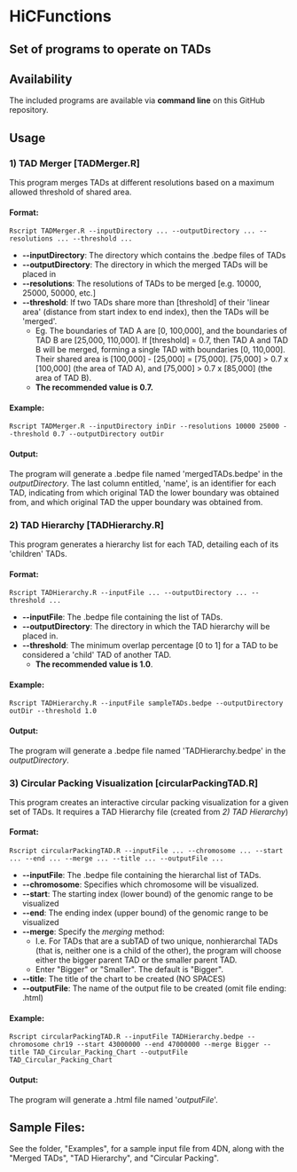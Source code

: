 # HiCFunctions
## Set of programs to operate on TADs

## Availability
The included programs are available via **command line** on this GitHub repository.

## Usage

### 1) TAD Merger [TADMerger.R]
This program merges TADs at different resolutions based on a maximum allowed threshold of shared area.

#### Format:
```
Rscript TADMerger.R --inputDirectory ... --outputDirectory ... --resolutions ... --threshold ...
```
* **--inputDirectory**: The directory which contains the .bedpe files of TADs
* **--outputDirectory**: The directory in which the merged TADs will be placed in
* **--resolutions**: The resolutions of TADs to be merged [e.g. 10000, 25000, 50000, etc.]
* **--threshold**: If two TADs share more than [threshold] of their 'linear area' (distance from start index to end index), then the TADs will be 'merged'. 
    * Eg. The boundaries of TAD A are [0, 100,000], and the boundaries of TAD B are [25,000, 110,000]. If [threshold] = 0.7, then TAD A and TAD B will be merged, forming a single TAD with boundaries [0, 110,000]. Their shared area is [100,000] - [25,000] = [75,000]. [75,000] > 0.7 x [100,000] (the area of TAD A), and [75,000] > 0.7 x [85,000] (the area of TAD B).
    *  **The recommended value is 0.7.**

#### Example:
```
Rscript TADMerger.R --inputDirectory inDir --resolutions 10000 25000 --threshold 0.7 --outputDirectory outDir
```
#### Output:
The program will generate a .bedpe file named 'mergedTADs.bedpe' in the _outputDirectory_. The last column entitled, 'name', is an identifier for each TAD, indicating from which original TAD the lower boundary was obtained from, and which original TAD the upper boundary was obtained from.

### 2) TAD Hierarchy [TADHierarchy.R]
This program generates a hierarchy list for each TAD, detailing each of its 'children' TADs.

#### Format:
```
Rscript TADHierarchy.R --inputFile ... --outputDirectory ... --threshold ...
```
* **--inputFile**: The .bedpe file containing the list of TADs.
* **--outputDirectory**: The directory in which the TAD hierarchy will be placed in.
* **--threshold**: The minimum overlap percentage [0 to 1] for a TAD to be considered a 'child' TAD of another TAD.
    *  **The recommended value is 1.0**. 

#### Example:
```
Rscript TADHierarchy.R --inputFile sampleTADs.bedpe --outputDirectory outDir --threshold 1.0
```
#### Output:
The program will generate a .bedpe file named 'TADHierarchy.bedpe' in the _outputDirectory_. 

### 3) Circular Packing Visualization [circularPackingTAD.R]
This program creates an interactive circular packing visualization for a given set of TADs. 
It requires a TAD Hierarchy file (created from *2) TAD Hierarchy*)

#### Format:
```
Rscript circularPackingTAD.R --inputFile ... --chromosome ... --start ... --end ... --merge ... --title ... --outputFile ...
```

* **--inputFile**: The .bedpe file containing the hierarchal list of TADs.
* **--chromosome**: Specifies which chromosome will be visualized.
* **--start**: The starting index (lower bound) of the genomic range to be visualized
* **--end**: The ending index (upper bound) of the genomic range to be visualized
* **--merge**: Specify the *merging* method:
    * I.e. For TADs that are a subTAD of two unique, nonhierarchal TADs (that is, neither one is a child of the other), the program will choose either the bigger parent TAD or the smaller parent TAD. 
    * Enter "Bigger" or "Smaller". The default is "Bigger".
* **--title**: The title of the chart to be created (NO SPACES)
* **--outputFile**: The name of the output file to be created (omit file ending: .html)

#### Example:
```
Rscript circularPackingTAD.R --inputFile TADHierarchy.bedpe --chromosome chr19 --start 43000000 --end 47000000 --merge Bigger --title TAD_Circular_Packing_Chart --outputFile TAD_Circular_Packing_Chart
```
#### Output:
The program will generate a .html file named '*outputFile*'.

## Sample Files:
See the folder, "Examples", for a sample input file from 4DN, along with the "Merged TADs", "TAD Hierarchy", and "Circular Packing".
